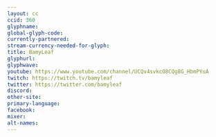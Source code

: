 ```yaml
---
layout: cc
ccid: 360
glyphname: 
global-glyph-code: 
currently-partnered: 
stream-currency-needed-for-glyph: 
title: BamyLeaf
glyphurl: 
glyphwave: 
youtube: https://www.youtube.com/channel/UCQv4svkcO8CQg8G_HbmPYuA
twitch: https://twitch.tv/bamyleaf
twitter: https://twitter.com/bamyleaf
discord: 
other-site: 
primary-language: 
facebook: 
mixer: 
alt-names: 
---
```


